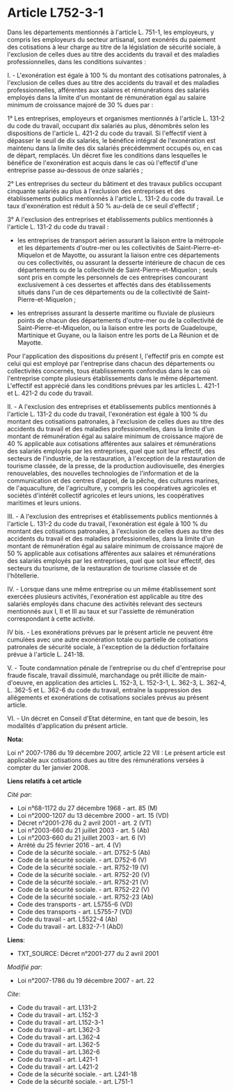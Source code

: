 # Article L752-3-1

Dans les départements mentionnés à l'article L. 751-1, les employeurs, y compris les employeurs du secteur artisanal, sont
exonérés du paiement des cotisations à leur charge au titre de la législation de sécurité sociale, à l'exclusion de celles
dues au titre des accidents du travail et des maladies professionnelles, dans les conditions suivantes :

I. - L'exonération est égale à 100 % du montant des cotisations patronales, à l'exclusion de celles dues au titre des
accidents du travail et des maladies professionnelles, afférentes aux salaires et rémunérations des salariés employés dans la
limite d'un montant de rémunération égal au salaire minimum de croissance majoré de 30 % dues par :

1° Les entreprises, employeurs et organismes mentionnés à l'article L. 131-2 du code du travail, occupant dix salariés au
plus, dénombrés selon les dispositions de l'article L. 421-2 du code du travail. Si l'effectif vient à dépasser le seuil de
dix salariés, le bénéfice intégral de l'exonération est maintenu dans la limite des dix salariés précédemment occupés ou, en
cas de départ, remplacés. Un décret fixe les conditions dans lesquelles le bénéfice de l'exonération est acquis dans le cas
où l'effectif d'une entreprise passe au-dessous de onze salariés ;

2° Les entreprises du secteur du bâtiment et des travaux publics occupant cinquante salariés au plus à l'exclusion des
entreprises et des établissements publics mentionnés à l'article L. 131-2 du code du travail. Le taux d'exonération est
réduit à 50 % au-delà de ce seuil d'effectif ;

3° A l'exclusion des entreprises et établissements publics mentionnés à l'article L. 131-2 du code du travail :

- les entreprises de transport aérien assurant la liaison entre la métropole et les départements d'outre-mer ou les
collectivités de Saint-Pierre-et-Miquelon et de Mayotte, ou assurant la liaison entre ces départements ou ces collectivités,
ou assurant la desserte intérieure de chacun de ces départements ou de la collectivité de Saint-Pierre-et-Miquelon ; seuls
sont pris en compte les personnels de ces entreprises concourant exclusivement à ces dessertes et affectés dans des
établissements situés dans l'un de ces départements ou de la collectivité de Saint-Pierre-et-Miquelon ;

- les entreprises assurant la desserte maritime ou fluviale de plusieurs points de chacun des départements d'outre-mer ou de
la collectivité de Saint-Pierre-et-Miquelon, ou la liaison entre les ports de Guadeloupe, Martinique et Guyane, ou la liaison
entre les ports de La Réunion et de Mayotte.

Pour l'application des dispositions du présent I, l'effectif pris en compte est celui qui est employé par l'entreprise dans
chacun des départements ou collectivités concernés, tous établissements confondus dans le cas où l'entreprise compte
plusieurs établissements dans le même département. L'effectif est apprécié dans les conditions prévues par les articles L.
421-1 et L. 421-2 du code du travail.

II. - A l'exclusion des entreprises et établissements publics mentionnés à l'article L. 131-2 du code du travail,
l'exonération est égale à 100 % du montant des cotisations patronales, à l'exclusion de celles dues au titre des accidents du
travail et des maladies professionnelles, dans la limite d'un montant de rémunération égal au salaire minimum de croissance
majoré de 40 % applicable aux cotisations afférentes aux salaires et rémunérations des salariés employés par les entreprises,
quel que soit leur effectif, des secteurs de l'industrie, de la restauration, à l'exception de la restauration de tourisme
classée, de la presse, de la production audiovisuelle, des énergies renouvelables, des nouvelles technologies de
l'information et de la communication et des centres d'appel, de la pêche, des cultures marines, de l'aquaculture, de
l'agriculture, y compris les coopératives agricoles et sociétés d'intérêt collectif agricoles et leurs unions, les
coopératives maritimes et leurs unions.

III. - A l'exclusion des entreprises et établissements publics mentionnés à l'article L. 131-2 du code du travail,
l'exonération est égale à 100 % du montant des cotisations patronales, à l'exclusion de celles dues au titre des accidents du
travail et des maladies professionnelles, dans la limite d'un montant de rémunération égal au salaire minimum de croissance
majoré de 50 % applicable aux cotisations afférentes aux salaires et rémunérations des salariés employés par les entreprises,
quel que soit leur effectif, des secteurs du tourisme, de la restauration de tourisme classée et de l'hôtellerie.

IV. - Lorsque dans une même entreprise ou un même établissement sont exercées plusieurs activités, l'exonération est
applicable au titre des salariés employés dans chacune des activités relevant des secteurs mentionnés aux I, II et III au
taux et sur l'assiette de rémunération correspondant à cette activité.

IV bis. - Les exonérations prévues par le présent article ne peuvent être cumulées avec une autre exonération totale ou
partielle de cotisations patronales de sécurité sociale, à l'exception de la déduction forfaitaire prévue à l'article L.
241-18.

V. - Toute condamnation pénale de l'entreprise ou du chef d'entreprise pour fraude fiscale, travail dissimulé, marchandage ou
prêt illicite de main-d'oeuvre, en application des articles L. 152-3, L. 152-3-1, L. 362-3, L. 362-4, L. 362-5 et L. 362-6 du
code du travail, entraîne la suppression des allégements et exonérations de cotisations sociales prévus au présent article.

VI. - Un décret en Conseil d'Etat détermine, en tant que de besoin, les modalités d'application du présent article.

**Nota:**

Loi n° 2007-1786 du 19 décembre 2007, article 22 VII : Le présent article est applicable aux cotisations dues au titre des
rémunérations versées à compter du 1er janvier 2008.

**Liens relatifs à cet article**

_Cité par_:

  - Loi n°68-1172 du 27 décembre 1968 - art. 85 (M)
  - Loi n°2000-1207 du 13 décembre 2000 - art. 15 (VD)
  - Décret n°2001-276 du 2 avril 2001 - art. 2 (VT)
  - Loi n°2003-660 du 21 juillet 2003 - art. 5 (Ab)
  - Loi n°2003-660 du 21 juillet 2003 - art. 6 (V)
  - Arrêté du 25 février 2016 - art. 4 (V)
  - Code de la sécurité sociale. - art. D752-5 (Ab)
  - Code de la sécurité sociale. - art. D752-6 (V)
  - Code de la sécurité sociale. - art. R752-19 (V)
  - Code de la sécurité sociale. - art. R752-20 (V)
  - Code de la sécurité sociale. - art. R752-21 (V)
  - Code de la sécurité sociale. - art. R752-22 (V)
  - Code de la sécurité sociale. - art. R752-23 (Ab)
  - Code des transports - art. L5755-6 (VD)
  - Code des transports - art. L5755-7 (VD)
  - Code du travail - art. L5522-4 (Ab)
  - Code du travail - art. L832-7-1 (AbD)

**Liens**:

  - TXT_SOURCE: Décret n°2001-277 du 2 avril 2001

_Modifié par_:

  - Loi n°2007-1786 du 19 décembre 2007 - art. 22

_Cite_:

  - Code du travail - art. L131-2
  - Code du travail - art. L152-3
  - Code du travail - art. L152-3-1
  - Code du travail - art. L362-3
  - Code du travail - art. L362-4
  - Code du travail - art. L362-5
  - Code du travail - art. L362-6
  - Code du travail - art. L421-1
  - Code du travail - art. L421-2
  - Code de la sécurité sociale. - art. L241-18
  - Code de la sécurité sociale. - art. L751-1
